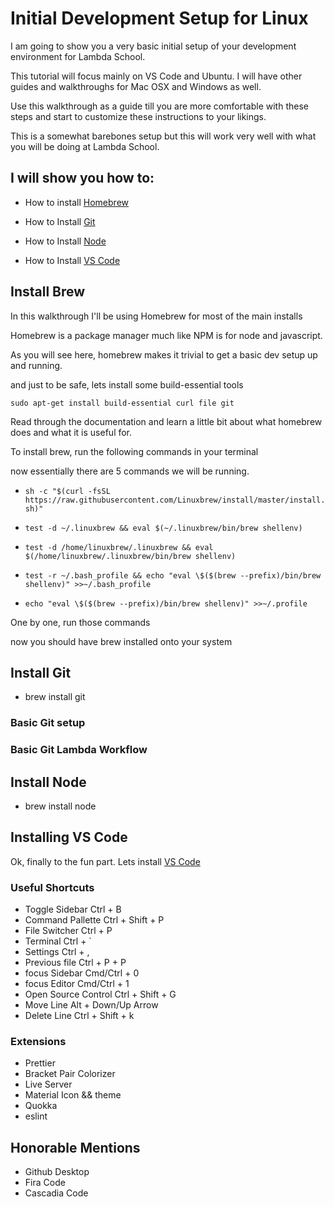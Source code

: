 # Initial Development Setup for Linux

I am going to show you a very basic initial setup of your development environment for Lambda School.

This tutorial will focus mainly on VS Code and Ubuntu. I will have other guides and walkthroughs for Mac OSX and Windows as well.

Use this walkthrough as a guide till you are more comfortable with these steps and start to customize these instructions to your likings. 

This is a somewhat barebones setup but this will work very well with what you will be doing at Lambda School.

## I will show you how to:
- How to install <a href="https://docs.brew.sh/Homebrew-on-Linux">Homebrew</a>

- How to Install <a href="https://git-scm.com/">Git</a>

- How to Install <a href="https://nodejs.org/en/">Node</a>  

- How to Install <a href="https://code.visualstudio.com/">VS Code</a>

## Install Brew
In this walkthrough I'll be using Homebrew for most of the main installs

Homebrew is a package manager much like NPM is for node and javascript.

As you will see here, homebrew makes it trivial to get a basic dev setup up and running.

and just to be safe, lets install some build-essential tools

```
sudo apt-get install build-essential curl file git
```

Read through the documentation and learn a little bit about what homebrew does and what it is useful for.


To install brew, run the following commands in your terminal

now essentially there are 5 commands we will be running.
- `sh -c "$(curl -fsSL https://raw.githubusercontent.com/Linuxbrew/install/master/install.sh)"`

- `test -d ~/.linuxbrew && eval $(~/.linuxbrew/bin/brew shellenv)`

- `test -d /home/linuxbrew/.linuxbrew && eval $(/home/linuxbrew/.linuxbrew/bin/brew shellenv)`

- `test -r ~/.bash_profile && echo "eval \$($(brew --prefix)/bin/brew shellenv)" >>~/.bash_profile`

- `echo "eval \$($(brew --prefix)/bin/brew shellenv)" >>~/.profile`

One by one, run those commands

now you should have brew installed onto your system

## Install Git
- brew install git

### Basic Git setup

### Basic Git Lambda Workflow

## Install Node
- brew install node

## Installing VS Code
Ok, finally to the fun part.
Lets install <a href="https://code.visualstudio.com/">VS Code</a>

### Useful Shortcuts
- Toggle Sidebar      Ctrl + B
- Command Pallette    Ctrl + Shift + P
- File Switcher       Ctrl + P
- Terminal            Ctrl + `
- Settings            Ctrl + ,
- Previous file       Ctrl + P + P
- focus Sidebar       Cmd/Ctrl + 0
- focus Editor        Cmd/Ctrl + 1
- Open Source Control Ctrl + Shift + G
- Move Line           Alt + Down/Up Arrow
- Delete Line         Ctrl + Shift + k

### Extensions
- Prettier
- Bracket Pair Colorizer
- Live Server
- Material Icon && theme
- Quokka
- eslint

## Honorable Mentions
  - Github Desktop
  - Fira Code
  - Cascadia Code